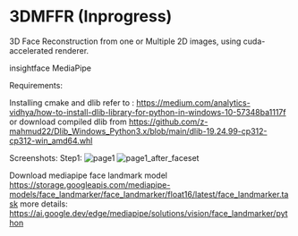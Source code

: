 # 3DMFFR (Inprogress)
3D Face Reconstruction from one or Multiple 2D images, using cuda-accelerated renderer.

insightface
MediaPipe

Requirements:

Installing cmake and dlib refer to : https://medium.com/analytics-vidhya/how-to-install-dlib-library-for-python-in-windows-10-57348ba1117f
or download compiled dlib from https://github.com/z-mahmud22/Dlib_Windows_Python3.x/blob/main/dlib-19.24.99-cp312-cp312-win_amd64.whl

Screenshots:
Step1:
![page1](https://github.com/user-attachments/assets/1d17f1da-e108-4e87-97ba-4afb79c59168)
![page1_after_faceset](https://github.com/user-attachments/assets/bbb9c93d-a2b3-4bc4-bc0e-f6ec2b542f3f)

Download mediapipe face landmark model
https://storage.googleapis.com/mediapipe-models/face_landmarker/face_landmarker/float16/latest/face_landmarker.task
more details: 
https://ai.google.dev/edge/mediapipe/solutions/vision/face_landmarker/python
